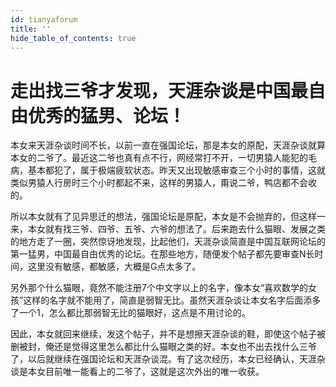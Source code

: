 ```yaml
---
id: tianyaforum
title: ''
hide_table_of_contents: true
---
```


# 走出找三爷才发现，天涯杂谈是中国最自由优秀的猛男、论坛！

本女来天涯杂谈时间不长，以前一直在强国论坛，那是本女的原配，天涯杂谈就算本女的二爷了。最近这二爷也真有点不行，网经常打不开，一切男猿人能犯的毛病，基本都犯了，属于极端疲软状态。昨天又出现敏感审查三个小时的事情，这就类似男猿人行房时三个小时都起不来，这样的男猿人，甭说二爷，鸭店都不会收的。

所以本女就有了见异思迁的想法，强国论坛是原配，本女是不会抛弃的，但这样一来，本女就有找三爷、四爷、五爷、六爷的想法了。后来跑去什么猫眼、发展之类的地方走了一圈，突然惊讶地发现，比起他们，天涯杂谈简直是中国互联网论坛的第一猛男，中国最自由优秀的论坛。在那些地方，随便发个帖子都先要审查N长时间，这里没有敏感，都敏感，大概是G点太多了。

另外那个什么猫眼，竟然不能注册7个中文字以上的名字，像本女“喜欢数学的女孩”这样的名字就不能用了，简直是弱智无比。虽然天涯杂谈让本女名字后面添多了一个1，怎么都比那弱智无比的猫眼好，这点是不用讨论的。

因此，本女就回来继续，发这个帖子，并不是想擦天涯杂谈的鞋，即使这个帖子被删被封，俺还是觉得这里怎么都比什么猫眼之类的好。本女也不出去找什么三爷了，以后就继续在强国论坛和天涯杂谈混。有了这次经历，本女已经确认，天涯杂谈是本女目前唯一能看上的二爷了，这就是这次外出的唯一收获。